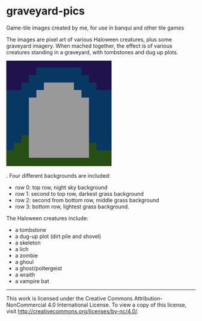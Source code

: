 # graveyard-pics
Game-tile images created by me, for use in banqui and other tile games

The images are pixel art of various Haloween creatures, plus some graveyard imagery. When mached together, the effect is of various creatures standing in a graveyard, with tombstones and dug up plots.

![here's a vampire bat on a night sky](https://raw.githubusercontent.com/catspook/graveyard-pics/master/tombstone-0.png)

. Four different backgrounds are included:
   * row 0: top row, night sky background
   * row 1: second to top row, darkest grass background
   * row 2: second from bottom row, middle grass background
   * row 3: bottom row, lightest grass background.
  
The Haloween creatures include:
  * a tombstone
  * a dug-up plot (dirt pile and shovel)
  * a skeleton
  * a lich
  * a zombie
  * a ghoul
  * a ghost/poltergeist
  * a wraith
  * a vampire bat

________
This work is licensed under the Creative Commons Attribution-NonCommercial 4.0 International License. 
To view a copy of this license, visit http://creativecommons.org/licenses/by-nc/4.0/.
